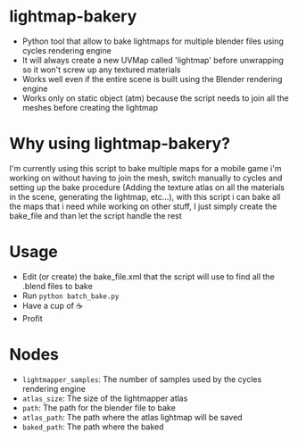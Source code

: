 # lightmap-bakery
- Python tool that allow to bake lightmaps for multiple blender files using cycles rendering engine
- It will always create a new UVMap called 'lightmap' before unwrapping so it won't screw up any textured materials
- Works well even if the entire scene is built using the Blender rendering engine
- Works only on static object (atm) because the script needs to join all the meshes before creating the lightmap

# Why using lightmap-bakery?
I'm currently using this script to bake multiple maps for a mobile game i'm working on without having to join the mesh, switch manually to cycles and setting up the bake procedure (Adding the texture atlas on all the materials in the scene, generating the lightmap, etc...), with this script i can bake all the maps that i need while working on other stuff, I just simply create the bake_file and than let the script handle the rest

# Usage
- Edit (or create) the bake_file.xml that the script will use to find all the .blend files to bake
- Run `python batch_bake.py`
- Have a cup of :coffee:
- Profit

# Nodes
+ `lightmapper_samples`: The number of samples used by the cycles rendering engine
+ `atlas_size`: The size of the lightmapper atlas
+ `path`: The path for the blender file to bake
+ `atlas_path`: The path where the atlas lightmap will be saved
+ `baked_path`: The path where the baked
